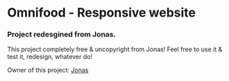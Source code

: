 # Omnifood - Responsive website
### Project redesgined from Jonas.


This project completely free & uncopyright from Jonas! Feel free to use it & test it, redesign, whatever do! 

Owner of this project: [Jonas](www.codingheros.io)
